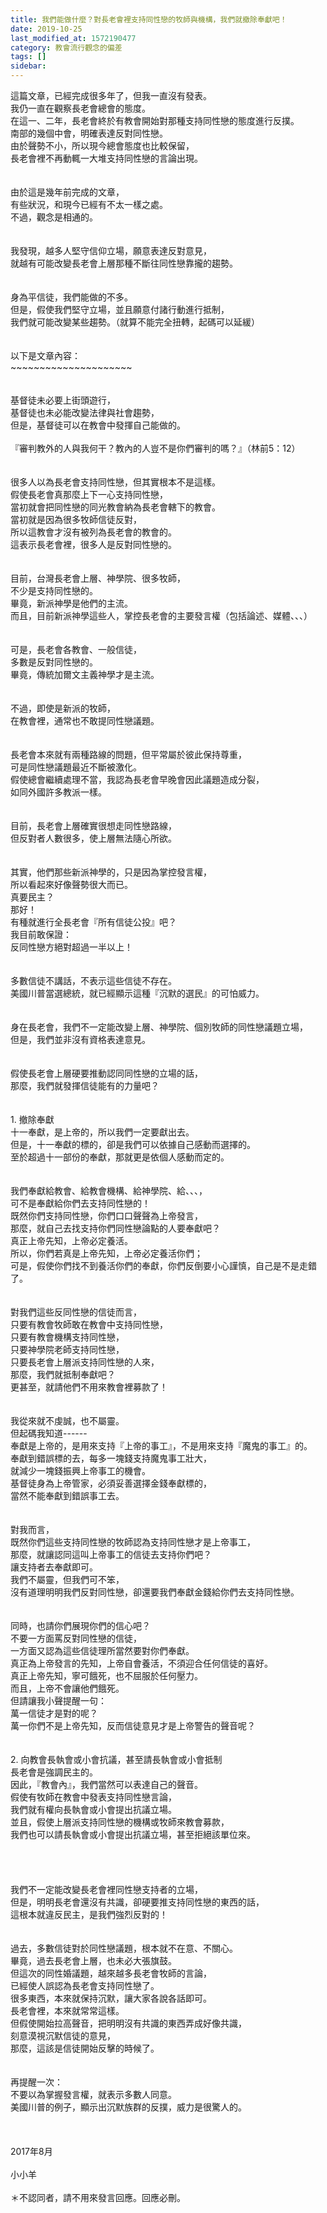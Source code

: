 ```yaml
---
title: 我們能做什麼？對長老會裡支持同性戀的牧師與機構，我們就撤除奉獻吧！
date: 2019-10-25
last_modified_at: 1572190477
category: 教會流行觀念的偏差
tags: []
sidebar: 
---
```


<div>這篇文章，已經完成很多年了，但我一直沒有發表。</div>
<div>我仍一直在觀察長老會總會的態度。</div>
<div>在這一、二年，長老會終於有教會開始對那種支持同性戀的態度進行反撲。</div>
<div>南部的幾個中會，明確表達反對同性戀。</div>
<div>由於聲勢不小，所以現今總會態度也比較保留，</div>
<div>長老會裡不再動輒一大堆支持同性戀的言論出現。</div>
<div> </div>
<div> </div>
<div>由於這是幾年前完成的文章，</div>
<div>有些狀況，和現今已經有不太一樣之處。</div>
<div>不過，觀念是相通的。</div>
<div> </div>
<div> </div>
<div>我發現，越多人堅守信仰立場，願意表達反對意見，</div>
<div>就越有可能改變長老會上層那種不斷往同性戀靠攏的趨勢。</div>
<div> </div>
<div> </div>
<div>身為平信徒，我們能做的不多。</div>
<div>但是，假使我們堅守立場，並且願意付諸行動進行抵制，</div>
<div>我們就可能改變某些趨勢。（就算不能完全扭轉，起碼可以延緩）</div>
<div> </div>
<div> </div>
<div>以下是文章內容：</div>
<div>~~~~~~~~~~~~~~~~~~~~~</div>
<div> </div>
<div> </div>
<div>基督徒未必要上街頭遊行，</div>
<div>基督徒也未必能改變法律與社會趨勢，</div>
<div>但是，基督徒可以在教會中發揮自己能做的。</div>
<div> </div>
<div>『審判教外的人與我何干？教內的人豈不是你們審判的嗎？』（林前5：12）</div>
<div> </div>
<div> </div>
<div>很多人以為長老會支持同性戀，但其實根本不是這樣。</div>
<div>假使長老會真那麼上下一心支持同性戀，</div>
<div>當初就會把同性戀的同光教會納為長老會轄下的教會。</div>
<div>當初就是因為很多牧師信徒反對，</div>
<div>所以這教會才沒有被列為長老會的教會的。</div>
<div>這表示長老會裡，很多人是反對同性戀的。</div>
<div> </div>
<div> </div>
<div>目前，台灣長老會上層、神學院、很多牧師，</div>
<div>不少是支持同性戀的。</div>
<div>畢竟，新派神學是他們的主流。</div>
<div>而且，目前新派神學這些人，掌控長老會的主要發言權（包括論述、媒體、、、）</div>
<div> </div>
<div> </div>
<div>可是，長老會各教會、一般信徒，</div>
<div>多數是反對同性戀的。</div>
<div>畢竟，傳統加爾文主義神學才是主流。</div>
<div> </div>
<div> </div>
<div>不過，即使是新派的牧師，</div>
<div>在教會裡，通常也不敢提同性戀議題。</div>
<div> </div>
<div> </div>
<div>長老會本來就有兩種路線的問題，但平常屬於彼此保持尊重，</div>
<div>可是同性戀議題最近不斷被激化。</div>
<div>假使總會繼續處理不當，我認為長老會早晚會因此議題造成分裂，</div>
<div>如同外國許多教派一樣。</div>
<div> </div>
<div> </div>
<div>目前，長老會上層確實很想走同性戀路線，</div>
<div>但反對者人數很多，使上層無法隨心所欲。</div>
<div> </div>
<div> </div>
<div>其實，他們那些新派神學的，只是因為掌控發言權，</div>
<div>所以看起來好像聲勢很大而已。</div>
<div>真要民主？</div>
<div>那好！</div>
<div>有種就進行全長老會『所有信徒公投』吧？</div>
<div>我目前敢保證：</div>
<div>反同性戀方絕對超過一半以上！</div>
<div> </div>
<div> </div>
<div>多數信徒不講話，不表示這些信徒不存在。</div>
<div>美國川普當選總統，就已經顯示這種『沉默的選民』的可怕威力。</div>
<div> </div>
<div> </div>
<div>身在長老會，我們不一定能改變上層、神學院、個別牧師的同性戀議題立場，</div>
<div>但是，我們並非沒有資格表達意見。</div>
<div> </div>
<div> </div>
<div>假使長老會上層硬要推動認同同性戀的立場的話，</div>
<div>那麼，我們就發揮信徒能有的力量吧？</div>
<div> </div>
<div> </div>
<div>1.<span style="white-space:pre"> </span>撤除奉獻</div>
<div>十一奉獻，是上帝的，所以我們一定要獻出去。</div>
<div>但是，十一奉獻的標的，卻是我們可以依據自己感動而選擇的。</div>
<div>至於超過十一部份的奉獻，那就更是依個人感動而定的。</div>
<div> </div>
<div> </div>
<div>我們奉獻給教會、給教會機構、給神學院、給、、、，</div>
<div>可不是奉獻給你們去支持同性戀的！</div>
<div>既然你們支持同性戀，你們口口聲聲為上帝發言，</div>
<div>那麼，就自己去找支持你們同性戀論點的人要奉獻吧？</div>
<div>真正上帝先知，上帝必定養活。</div>
<div>所以，你們若真是上帝先知，上帝必定養活你們；</div>
<div>可是，假使你們找不到養活你們的奉獻，你們反倒要小心謹慎，自己是不是走錯了。</div>
<div> </div>
<div> </div>
<div>對我們這些反同性戀的信徒而言，</div>
<div>只要有教會牧師敢在教會中支持同性戀，</div>
<div>只要有教會機構支持同性戀，</div>
<div>只要神學院老師支持同性戀，</div>
<div>只要長老會上層派支持同性戀的人來，</div>
<div>那麼，我們就抵制奉獻吧？</div>
<div>更甚至，就請他們不用來教會裡募款了！</div>
<div> </div>
<div> </div>
<div>我從來就不虔誠，也不屬靈。</div>
<div>但起碼我知道------</div>
<div>奉獻是上帝的，是用來支持『上帝的事工』，不是用來支持『魔鬼的事工』的。</div>
<div>奉獻到錯誤標的去，每多一塊錢支持魔鬼事工壯大，</div>
<div>就減少一塊錢振興上帝事工的機會。</div>
<div>基督徒身為上帝管家，必須妥善選擇金錢奉獻標的，</div>
<div>當然不能奉獻到錯誤事工去。</div>
<div> </div>
<div> </div>
<div>對我而言，</div>
<div>既然你們這些支持同性戀的牧師認為支持同性戀才是上帝事工，</div>
<div>那麼，就讓認同這叫上帝事工的信徒去支持你們吧？</div>
<div>讓支持者去奉獻即可。</div>
<div>我們不屬靈，但我們可不笨，</div>
<div>沒有道理明明我們反對同性戀，卻還要我們奉獻金錢給你們去支持同性戀。</div>
<div> </div>
<div> </div>
<div>同時，也請你們展現你們的信心吧？</div>
<div>不要一方面罵反對同性戀的信徒，</div>
<div>一方面又認為這些信徒理所當然要對你們奉獻。</div>
<div>真正為上帝發言的先知，上帝自會養活，不須迎合任何信徒的喜好。</div>
<div>真正上帝先知，寧可餓死，也不屈服於任何壓力。</div>
<div>而且，上帝不會讓他們餓死。</div>
<div>但請讓我小聲提醒一句：</div>
<div>萬一信徒才是對的呢？</div>
<div>萬一你們不是上帝先知，反而信徒意見才是上帝警告的聲音呢？</div>
<div> </div>
<div> </div>
<div>2.<span style="white-space:pre"> </span>向教會長執會或小會抗議，甚至請長執會或小會抵制</div>
<div>長老會是強調民主的。</div>
<div>因此，『教會內』，我們當然可以表達自己的聲音。</div>
<div>假使有牧師在教會中發表支持同性戀言論，</div>
<div>我們就有權向長執會或小會提出抗議立場。</div>
<div>並且，假使上層派支持同性戀的機構或牧師來教會募款，</div>
<div>我們也可以請長執會或小會提出抗議立場，甚至拒絕該單位來。</div>
<div> </div>
<div> </div>
<div> </div>
<div> </div>
<div>我們不一定能改變長老會裡同性戀支持者的立場，</div>
<div>但是，明明長老會還沒有共識，卻硬要推支持同性戀的東西的話，</div>
<div>這根本就違反民主，是我們強烈反對的！</div>
<div> </div>
<div> </div>
<div>過去，多數信徒對於同性戀議題，根本就不在意、不關心。</div>
<div>畢竟，過去長老會上層，也未必大張旗鼓。</div>
<div>但這次的同性婚議題，越來越多長老會牧師的言論，</div>
<div>已經使人誤認為長老會支持同性戀了。</div>
<div>很多東西，本來就保持沉默，讓大家各說各話即可。</div>
<div>長老會裡，本來就常常這樣。</div>
<div>但假使開始拉高聲音，把明明沒有共識的東西弄成好像共識，</div>
<div>刻意漠視沉默信徒的意見，</div>
<div>那麼，這該是信徒開始反擊的時候了。</div>
<div> </div>
<div> </div>
<div>再提醒一次：</div>
<div>不要以為掌握發言權，就表示多數人同意。</div>
<div>美國川普的例子，顯示出沉默族群的反撲，威力是很驚人的。</div>
<div> </div>
<div> </div>
<div> </div>
<div>2017年8月</div>
<div> </div>
<div>小小羊</div>
<div> </div>
<div>＊不認同者，請不用來發言回應。回應必刪。</div>
<p> </p>
<p> </p>
